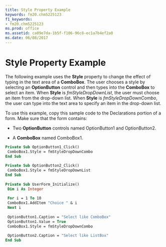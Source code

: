 ```yaml
---
title: Style Property Example
keywords: fm20.chm5225123
f1_keywords:
- fm20.chm5225123
ms.prod: office
ms.assetid: ca09e7da-1b5f-f106-96c8-ec1a7b4ef2a0
ms.date: 06/08/2017
---
```



# Style Property Example

The following example uses the  **Style** property to change the effect of typing in the text area of a **ComboBox**. The user chooses a style by selecting an **OptionButton** control and then types into the **ComboBox** to select an item. When **Style** is _fmStyleDropDownList_, the user must choose an item from the drop-down list. When **Style** is _fmStyleDropDownCombo_, the user can type into the text area to specify an item in the drop-down list.

To use this example, copy this sample code to the Declarations portion of a form. Make sure that the form contains:




- Two  **OptionButton** controls named OptionButton1 and OptionButton2.
    
- A  **ComboBox** named ComboBox1.
    




```vb
Private Sub OptionButton1_Click() 
 ComboBox1.Style = fmStyleDropDownCombo 
End Sub 
 
Private Sub OptionButton2_Click() 
 ComboBox1.Style = fmStyleDropDownList 
End Sub 
 
Private Sub UserForm_Initialize() 
 Dim i As Integer 
 
 For i = 1 To 10 
 ComboBox1.AddItem "Choice " & i 
 Next i 
 
 OptionButton1.Caption = "Select like ComboBox" 
 OptionButton1.Value = True 
 ComboBox1.Style = fmStyleDropDownCombo 
 
 OptionButton2.Caption = "Select like ListBox" 
End Sub
```


